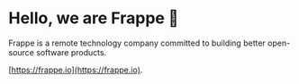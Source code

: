 # Hello, we are Frappe 👋

Frappe is a remote technology company committed to building better
open-source software products.

[https://frappe.io](https://frappe.io).
